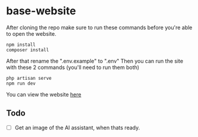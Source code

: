 # base-website

After cloning the repo make sure to run these commands before you're able to open the website.

```
npm install
composer install
```

After that rename the ".env.example" to ".env"
Then you can run the site with these 2 commands (you'll need to run them both)

```
php artisan serve
npm run dev
```

You can view the website [here](https://mika-linux.com)


## Todo

- [ ] Get an image of the AI assistant, when thats ready.
